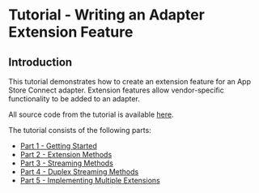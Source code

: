 # Tutorial - Writing an Adapter Extension Feature

## Introduction

This tutorial demonstrates how to create an extension feature for an App Store Connect adapter. Extension features allow vendor-specific functionality to be added to an adapter.

All source code from the tutorial is available [here](/src/examples/tutorials/write-an-extension-feature).

The tutorial consists of the following parts:

- [Part 1 - Getting Started](/docs/tutorials/write-an-extension-feature/01-Getting_Started.md)
- [Part 2 - Extension Methods](/docs/tutorials/write-an-extension-feature/02-Extension_Methods.md)
- [Part 3 - Streaming Methods](/docs/tutorials/write-an-extension-feature/03-Streaming_Methods.md)
- [Part 4 - Duplex Streaming Methods](/docs/tutorials/write-an-extension-feature/04-Duplex_Streaming_Methods.md)
- [Part 5 - Implementing Multiple Extensions](/docs/tutorials/write-an-extension-feature/05-Implementing_Multiple_Extensions.md)
